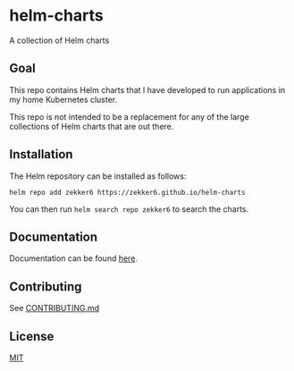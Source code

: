 # helm-charts
A collection of Helm charts

## Goal

This repo contains Helm charts that I have developed to run applications in my
home Kubernetes cluster.

This repo is not intended to be a replacement for any of the large collections
of Helm charts that are out there.

## Installation

The Helm repository can be installed as follows:

```console
helm repo add zekker6 https://zekker6.github.io/helm-charts
```

You can then run `helm search repo zekker6` to search the charts.

## Documentation

Documentation can be found [here](https://zekker6.github.io/helm-charts/docs/).

## Contributing

See [CONTRIBUTING.md](./CONTRIBUTING.md)

## License

[MIT](./LICENSE)
